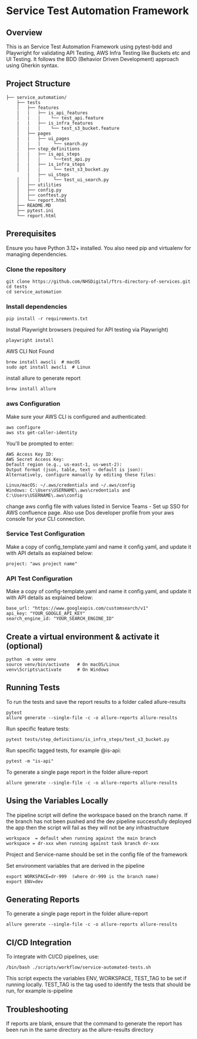 # Service Test Automation Framework

## Overview

This is an Service Test Automation Framework using pytest-bdd and Playwright for validating API Testing, AWS Infra Testing like Buckets etc and UI Testing. It follows the BDD (Behavior Driven Development) approach using Gherkin syntax.

## Project Structure

```
├── service_automation/
    ├── tests
    │   ├── features
    |   |   ├── is_api_features
    │   |   |    └── test_api.feature
    |   |   ├── is_infra_features
    │   |   |    └── test_s3_bucket.feature
    │   ├── pages
    |   |   ├── ui_pages
    │   |   |     └── search.py
    │   ├── step_definitions
    |   |   ├── is_api_steps
    │   │   |     └──test_api.py
    |   |   ├── is_infra_steps
    │   │   |     └── test_s3_bucket.py
        |   ├── ui_steps
    │   │   |     └── test_ui_search.py
    │   ├── utilities
    │   ├── config.py
    │   ├── conftest.py
    │   └── report.html
    ├── README.MD
    ├── pytest.ini
    └── report.html

```

## Prerequisites

Ensure you have Python 3.12+ installed. You also need pip and virtualenv for managing dependencies.

### Clone the repository

```
git clone https://github.com/NHSDigital/ftrs-directory-of-services.git
cd tests
cd service_automation
```

### Install dependencies

```
pip install -r requirements.txt
```
Install Playwright browsers (required for API testing via Playwright)

```
playwright install
```

AWS CLI Not Found
```
brew install awscli  # macOS
sudo apt install awscli  # Linux
```

install allure to generate report
```
brew install allure
```

### aws Configuration
Make sure your AWS CLI is configured and authenticated:
```
aws configure
aws sts get-caller-identity
```
You'll be prompted to enter:
```
AWS Access Key ID:
AWS Secret Access Key:
Default region (e.g., us-east-1, us-west-2):
Output format (json, table, text – default is json):
Alternatively, configure manually by editing these files:
```

```
Linux/macOS: ~/.aws/credentials and ~/.aws/config
Windows: C:\Users\USERNAME\.aws\credentials and C:\Users\USERNAME\.aws\config
```

change aws config file with values listed in Service Teams - Set up SSO for AWS confluence page. Also use Dos developer profile from your aws console for your CLI connection.

### Service Test Configuration

Make a copy of config_template.yaml and name it config.yaml, and update it with API details as explained below:
```
project: "aws project name"
```

### API Test Configuration

Make a copy of config-template.yaml and name it config.yaml, and update it with API details as explained below:
```
base_url: "https://www.googleapis.com/customsearch/v1"
api_key: "YOUR_GOOGLE_API_KEY"
search_engine_id: "YOUR_SEARCH_ENGINE_ID"
```

## Create a virtual environment & activate it (optional)

```
python -m venv venv
source venv/bin/activate   # On macOS/Linux
venv\Scripts\activate      # On Windows
```

## Running Tests

To run the tests and save the report results to a folder called allure-results
```
pytest
allure generate --single-file -c -o allure-reports allure-results
```
Run specific feature tests:
```
pytest tests/step_definitions/is_infra_steps/test_s3_bucket.py
```
Run specific tagged tests, for example @is-api:
```
pytest -m "is-api"
```
To generate a single page report in the folder allure-report
```
allure generate --single-file -c -o allure-reports allure-results
```

## Using the Variables Locally

The pipeline script will define the workspace based on the branch name. If the branch has not been pushed and the dev pipeline successfully deployed the app then the script will fail as they will not be any infrastructure

```
workspace  = default when running against the main branch
workspace = dr-xxx when running against task branch dr-xxx
```

Project and Service-name should be set in the config file of the framework

Set environment variables that are derived in the pipeline
```
export WORKSPACE=dr-999  (where dr-999 is the branch name)
export ENV=dev
```

## Generating Reports

To generate a single page report in the folder allure-report
```
allure generate --single-file -c -o allure-reports allure-results
```

## CI/CD Integration

To integrate with CI/CD pipelines, use:

```
/bin/bash ./scripts/workflow/service-automated-tests.sh
```
This script expects the variables ENV, WORKSPACE, TEST_TAG to be set if running locally.
TEST_TAG is the tag used to identify the tests that should be run, for example is-pipeline


## Troubleshooting
If reports are blank, ensure that the command to generate the report has been run in the same directory as the allure-results directory
